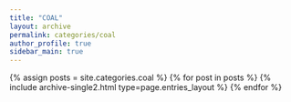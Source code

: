 ```yaml
---
title: "COAL"
layout: archive
permalink: categories/coal
author_profile: true
sidebar_main: true
---
```



{% assign posts = site.categories.coal %}
{% for post in posts %} {% include archive-single2.html type=page.entries_layout %} {% endfor %}